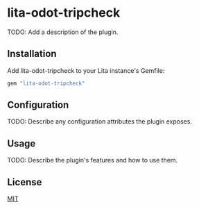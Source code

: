 # lita-odot-tripcheck

TODO: Add a description of the plugin.

## Installation

Add lita-odot-tripcheck to your Lita instance's Gemfile:

``` ruby
gem "lita-odot-tripcheck"
```


## Configuration

TODO: Describe any configuration attributes the plugin exposes.

## Usage

TODO: Describe the plugin's features and how to use them.

## License

[MIT](http://opensource.org/licenses/MIT)
